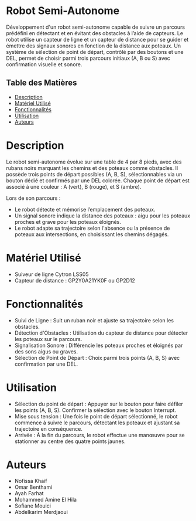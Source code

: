 # Robot Semi-Autonome
Développement d'un robot semi-autonome capable de suivre un parcours prédéfini en détectant et en évitant des obstacles à l’aide de capteurs. Le robot utilise un capteur de ligne et un capteur de distance pour se guider et émettre des signaux sonores en fonction de la distance aux poteaux. Un système de sélection de point de départ, contrôlé par des boutons et une DEL, permet de choisir parmi trois parcours initiaux (A, B ou S) avec confirmation visuelle et sonore.

## Table des Matières
- [Description](#description)
- [Matériel Utilisé](#matériel-utilisé)
- [Fonctionnalités](#fonctionnalités)
- [Utilisation](#utilisation)
- [Auteurs](#auteurs)


# Description
Le robot semi-autonome évolue sur une table de 4 par 8 pieds, avec des rubans noirs marquant les chemins et des poteaux comme obstacles. Il possède trois points de départ possibles (A, B, S), sélectionnables via un bouton dédié et confirmés par une DEL colorée. Chaque point de départ est associé à une couleur : A (vert), B (rouge), et S (ambre).

Lors de son parcours :
- Le robot détecte et mémorise l’emplacement des poteaux.
- Un signal sonore indique la distance des poteaux : aigu pour les poteaux proches et grave pour les poteaux éloignés.
- Le robot adapte sa trajectoire selon l'absence ou la présence de poteaux aux intersections, en choisissant les chemins dégagés.

# Matériel Utilisé
- Suiveur de ligne Cytron LSS05
- Capteur de distance : GP2Y0A21YK0F ou GP2D12

# Fonctionnalités
- Suivi de Ligne : Suit un ruban noir et ajuste sa trajectoire selon les obstacles.
- Détection d'Obstacles : Utilisation du capteur de distance pour détecter les poteaux sur le parcours.
- Signalisation Sonore : Différencie les poteaux proches et éloignés par des sons aigus ou graves.
- Sélection de Point de Départ : Choix parmi trois points (A, B, S) avec confirmation par une DEL.

# Utilisation
- Sélection du point de départ : Appuyer sur le bouton pour faire défiler les points (A, B, S). Confirmer la sélection avec le bouton   Interrupt.
- Mise sous tension : Une fois le point de départ sélectionné, le robot commence à suivre le parcours, détectant les poteaux et ajustant sa trajectoire en conséquence.
- Arrivée : À la fin du parcours, le robot effectue une manœuvre pour se stationner au centre des quatre points jaunes.


# Auteurs
- Nofissa Khaif
- Omar Benthami
- Ayah Farhat
- Mohammed Amine El Hila
- Sofiane Mouici
- Abdelkarim Merdjaoui
